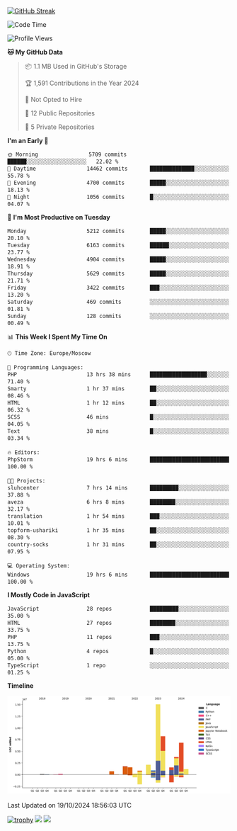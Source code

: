 [![GitHub Streak](https://github-readme-streak-stats.herokuapp.com/?user=yogik10)](https://git.io/streak-stats)
<!--START_SECTION:waka-->
![Code Time](http://img.shields.io/badge/Code%20Time-930%20hrs%2044%20mins-blue)

![Profile Views](http://img.shields.io/badge/Profile%20Views-0-blue)

**🐱 My GitHub Data** 

> 📦 1.1 MB Used in GitHub's Storage 
 > 
> 🏆 1,591 Contributions in the Year 2024
 > 
> 🚫 Not Opted to Hire
 > 
> 📜 12 Public Repositories 
 > 
> 🔑 5 Private Repositories 
 > 
**I'm an Early 🐤** 

```text
🌞 Morning                5709 commits        ██████░░░░░░░░░░░░░░░░░░░   22.02 % 
🌆 Daytime                14462 commits       ██████████████░░░░░░░░░░░   55.78 % 
🌃 Evening                4700 commits        █████░░░░░░░░░░░░░░░░░░░░   18.13 % 
🌙 Night                  1056 commits        █░░░░░░░░░░░░░░░░░░░░░░░░   04.07 % 
```
📅 **I'm Most Productive on Tuesday** 

```text
Monday                   5212 commits        █████░░░░░░░░░░░░░░░░░░░░   20.10 % 
Tuesday                  6163 commits        ██████░░░░░░░░░░░░░░░░░░░   23.77 % 
Wednesday                4904 commits        █████░░░░░░░░░░░░░░░░░░░░   18.91 % 
Thursday                 5629 commits        █████░░░░░░░░░░░░░░░░░░░░   21.71 % 
Friday                   3422 commits        ███░░░░░░░░░░░░░░░░░░░░░░   13.20 % 
Saturday                 469 commits         ░░░░░░░░░░░░░░░░░░░░░░░░░   01.81 % 
Sunday                   128 commits         ░░░░░░░░░░░░░░░░░░░░░░░░░   00.49 % 
```


📊 **This Week I Spent My Time On** 

```text
🕑︎ Time Zone: Europe/Moscow

💬 Programming Languages: 
PHP                      13 hrs 38 mins      ██████████████████░░░░░░░   71.40 % 
Smarty                   1 hr 37 mins        ██░░░░░░░░░░░░░░░░░░░░░░░   08.46 % 
HTML                     1 hr 12 mins        ██░░░░░░░░░░░░░░░░░░░░░░░   06.32 % 
SCSS                     46 mins             █░░░░░░░░░░░░░░░░░░░░░░░░   04.05 % 
Text                     38 mins             █░░░░░░░░░░░░░░░░░░░░░░░░   03.34 % 

🔥 Editors: 
PhpStorm                 19 hrs 6 mins       █████████████████████████   100.00 % 

🐱‍💻 Projects: 
sluhcenter               7 hrs 14 mins       █████████░░░░░░░░░░░░░░░░   37.88 % 
aveza                    6 hrs 8 mins        ████████░░░░░░░░░░░░░░░░░   32.17 % 
translation              1 hr 54 mins        ███░░░░░░░░░░░░░░░░░░░░░░   10.01 % 
topform-ushariki         1 hr 35 mins        ██░░░░░░░░░░░░░░░░░░░░░░░   08.30 % 
country-socks            1 hr 31 mins        ██░░░░░░░░░░░░░░░░░░░░░░░   07.95 % 

💻 Operating System: 
Windows                  19 hrs 6 mins       █████████████████████████   100.00 % 
```

**I Mostly Code in JavaScript** 

```text
JavaScript               28 repos            █████████░░░░░░░░░░░░░░░░   35.00 % 
HTML                     27 repos            ████████░░░░░░░░░░░░░░░░░   33.75 % 
PHP                      11 repos            ███░░░░░░░░░░░░░░░░░░░░░░   13.75 % 
Python                   4 repos             █░░░░░░░░░░░░░░░░░░░░░░░░   05.00 % 
TypeScript               1 repo              ░░░░░░░░░░░░░░░░░░░░░░░░░   01.25 % 
```



**Timeline**

![Lines of Code chart](https://raw.githubusercontent.com/Yogik10/Yogik10/main/assets/bar_graph.png)


 Last Updated on 19/10/2024 18:56:03 UTC
<!--END_SECTION:waka-->
[![trophy](https://github-profile-trophy.vercel.app/?username=yogik10)](https://github.com/ryo-ma/github-profile-trophy)
![](https://github-profile-summary-cards.vercel.app/api/cards/profile-details?username=yogik10&theme=solarized_dark)
![](https://github-profile-summary-cards.vercel.app/api/cards/most-commit-language?username=yogik10&theme=solarized_dark)


